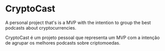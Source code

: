 # CryptoCast
A personal project that's is a MVP with the intention to group the best podcasts about cryptocurrencies.

CryptoCast é um projeto pessoal que representa um MVP com a intenção de agrupar os melhores podcasts sobre criptomoedas.
